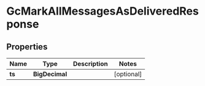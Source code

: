 

# GcMarkAllMessagesAsDeliveredResponse


## Properties

Name | Type | Description | Notes
------------ | ------------- | ------------- | -------------
**ts** | **BigDecimal** |  |  [optional]



